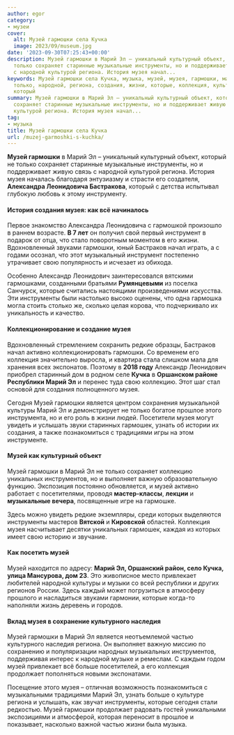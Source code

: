 ```yaml
---
author: egor
category:
- музеи
cover:
  alt: Музей гармошки села Кучка
  image: 2023/09/museum.jpg
date: '2023-09-30T07:25:43+00:00'
description: Музей гармошки в Марий Эл – уникальный культурный объект, который не
  только сохраняет старинные музыкальные инструменты, но и поддерживает живую связь
  с народной культурой региона. История музея начал...
keywords: Музей гармошки села Кучка, музыка, музей, музея, гармошки, марий, инструменты,
  только, народной, региона, создания, жизни, которые, коллекция, культурный, объект,
  который
summary: Музей гармошки в Марий Эл – уникальный культурный объект, который не только
  сохраняет старинные музыкальные инструменты, но и поддерживает живую связь с народной
  культурой региона. История музея начал...
tag:
- музыка
title: Музей гармошки села Кучка
url: /muzej-garmoshki-s-kuchka/
---
```


**Музей гармошки** в Марий Эл – уникальный культурный объект, который не только сохраняет старинные музыкальные инструменты, но и поддерживает живую связь с народной культурой региона. История музея началась благодаря энтузиазму и страсти его создателя, **Александра Леонидовича Бастракова**, который с детства испытывал глубокую любовь к этому инструменту.

#### История создания музея: как всё начиналось

Первое знакомство Александра Леонидовича с гармошкой произошло в раннем возрасте. **В 7 лет** он получил свой первый инструмент в подарок от отца, что стало поворотным моментом в его жизни. Вдохновленный звуками гармошки, юный Бастраков начал играть, а с годами осознал, что этот музыкальный инструмент постепенно утрачивает свою популярность и исчезает из обихода.

Особенно Александр Леонидович заинтересовался вятскими гармошками, созданными братьями **Румянцевыми** из поселка Санчурск, которые считались настоящими произведениями искусства. Эти инструменты были настолько высоко оценены, что одна гармошка могла стоить столько же, сколько целая корова, что подчеркивало их уникальность и качество.

#### Коллекционирование и создание музея

Вдохновленный стремлением сохранить редкие образцы, Бастраков начал активно коллекционировать гармошки. Со временем его коллекция значительно выросла, и квартира стала слишком мала для хранения всех экспонатов. Поэтому в **2018 году** Александр Леонидович приобрел старинный дом в родном селе **Кучка** в **Оршанском районе Республики Марий Эл** и перенес туда свою коллекцию. Этот шаг стал основой для создания полноценного музея.

Сегодня Музей гармошки является центром сохранения музыкальной культуры Марий Эл и демонстрирует не только богатое прошлое этого инструмента, но и его роль в жизни людей. Посетители музея могут увидеть и услышать звуки старинных гармошек, узнать об истории их создания, а также познакомиться с традициями игры на этом инструменте.

#### Музей как культурный объект

Музей гармошки в Марий Эл не только сохраняет коллекцию уникальных инструментов, но и выполняет важную образовательную функцию. Экспозиция постоянно обновляется, и музей активно работает с посетителями, проводя **мастер-классы**, **лекции** и **музыкальные вечера**, посвященные игре на гармошке.

Здесь можно увидеть редкие экземпляры, среди которых выделяются инструменты мастеров **Вятской** и **Кировской** областей. Коллекция музея насчитывает десятки уникальных гармошек, каждая из которых имеет свою историю и звучание.

#### Как посетить музей

Музей находится по адресу: **Марий Эл, Оршанский район, село Кучка, улица Мансурова, дом 23**. Это живописное место привлекает любителей народной культуры и музыки со всей республики и других регионов России. Здесь каждый может погрузиться в атмосферу прошлого и насладиться звуками гармонии, которые когда-то наполняли жизнь деревень и городов.

#### Вклад музея в сохранение культурного наследия

Музей гармошки в Марий Эл является неотъемлемой частью культурного наследия региона. Он выполняет важную миссию по сохранению и популяризации народных музыкальных инструментов, поддерживая интерес к народной музыке и ремеслам. С каждым годом музей привлекает всё больше посетителей, а его коллекция продолжает пополняться новыми экспонатами.

Посещение этого музея – отличная возможность познакомиться с музыкальными традициями Марий Эл, узнать больше о культуре региона и услышать, как звучат инструменты, которые сегодня стали редкостью. Музей гармошки продолжает радовать гостей уникальными экспозициями и атмосферой, которая переносит в прошлое и показывает, насколько важной частью жизни была музыка.